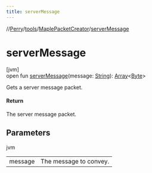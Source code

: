 ```yaml
---
title: serverMessage
---
```

//[Perry](../../../index.html)/[tools](../index.html)/[MaplePacketCreator](index.html)/[serverMessage](server-message.html)



# serverMessage



[jvm]\
open fun [serverMessage](server-message.html)(message: [String](https://docs.oracle.com/javase/8/docs/api/java/lang/String.html)): [Array](https://kotlinlang.org/api/latest/jvm/stdlib/kotlin/-array/index.html)<[Byte](https://kotlinlang.org/api/latest/jvm/stdlib/kotlin/-byte/index.html)>



Gets a server message packet.



#### Return



The server message packet.



## Parameters


jvm

| | |
|---|---|
| message | The message to convey. |




